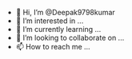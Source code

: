 - 👋 Hi, I’m @Deepak9798kumar
- 👀 I’m interested in ...
- 🌱 I’m currently learning ...
- 💞️ I’m looking to collaborate on ...
- 📫 How to reach me ...

<!---
Deepak9798kumar/Deepak9798kumar is a ✨ special ✨ repository because its `README.md` (this file) appears on your GitHub profile.
You can click the Preview link to take a look at your changes.
--->
